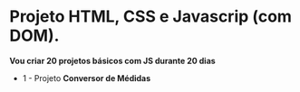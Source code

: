 # Projeto HTML, CSS e Javascrip (com DOM).

**Vou criar 20 projetos básicos  com JS durante 20 dias**

* 1 - Projeto ****Conversor de Médidas****

